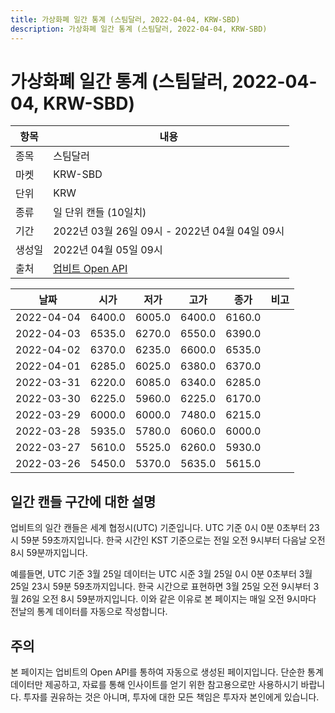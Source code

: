 ```yaml
---
title: 가상화폐 일간 통계 (스팀달러, 2022-04-04, KRW-SBD)
description: 가상화폐 일간 통계 (스팀달러, 2022-04-04, KRW-SBD)
---
```



가상화폐 일간 통계 (스팀달러, 2022-04-04, KRW-SBD)
===

|항목|내용|
|--|--|
|종목|스팀달러|
|마켓|KRW-SBD|
|단위|KRW|
|종류|일 단위 캔들 (10일치)|
|기간|2022년 03월 26일 09시 - 2022년 04월 04일 09시|
|생성일|2022년 04월 05일 09시|
|출처|[업비트 Open API](https://docs.upbit.com)|


|날짜|시가|저가|고가|종가|비고|
|--|--|--|--|--|--|
|2022-04-04|6400.0|6005.0|6400.0|6160.0|    |
|2022-04-03|6535.0|6270.0|6550.0|6390.0|    |
|2022-04-02|6370.0|6235.0|6600.0|6535.0|    |
|2022-04-01|6285.0|6025.0|6380.0|6370.0|    |
|2022-03-31|6220.0|6085.0|6340.0|6285.0|    |
|2022-03-30|6225.0|5960.0|6225.0|6170.0|    |
|2022-03-29|6000.0|6000.0|7480.0|6215.0|    |
|2022-03-28|5935.0|5780.0|6060.0|6000.0|    |
|2022-03-27|5610.0|5525.0|6260.0|5930.0|    |
|2022-03-26|5450.0|5370.0|5635.0|5615.0|    |


일간 캔들 구간에 대한 설명
---


업비트의 일간 캔들은 세계 협정시(UTC) 기준입니다. 
UTC 기준 0시 0분 0초부터 23시 59분 59초까지입니다. 
한국 시간인 KST 기준으로는 전일 오전 9시부터 다음날 오전 8시 59분까지입니다. 


예를들면, UTC 기준 3월 25일 데이터는 UTC 시준 3월 25일 0시 0분 0초부터 3월 25일 23시 59분 59초까지입니다. 
한국 시간으로 표현하면 3월 25일 오전 9시부터 3월 26일 오전 8시 59분까지입니다. 
이와 같은 이유로 본 페이지는 매일 오전 9시마다 전날의 통계 데이터를 자동으로 작성합니다. 


주의
---


본 페이지는 업비트의 Open API를 통하여 자동으로 생성된 페이지입니다. 
단순한 통계 데이터만 제공하고, 자료를 통해 인사이트를 얻기 위한 참고용으로만 사용하시기 바랍니다. 
투자를 권유하는 것은 아니며, 투자에 대한 모든 책임은 투자자 본인에게 있습니다. 
